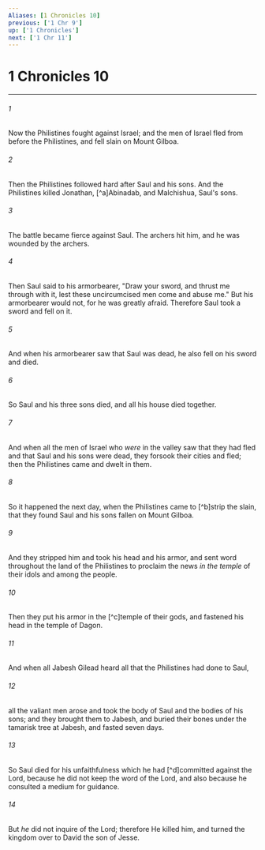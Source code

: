 ```yaml
---
Aliases: [1 Chronicles 10]
previous: ['1 Chr 9']
up: ['1 Chronicles']
next: ['1 Chr 11']
---
```

# 1 Chronicles 10

***


###### 1 
Now the Philistines fought against Israel; and the men of Israel fled from before the Philistines, and fell slain on Mount Gilboa. 

###### 2 
Then the Philistines followed hard after Saul and his sons. And the Philistines killed Jonathan, [^a]Abinadab, and Malchishua, Saul's sons. 

###### 3 
The battle became fierce against Saul. The archers hit him, and he was wounded by the archers. 

###### 4 
Then Saul said to his armorbearer, "Draw your sword, and thrust me through with it, lest these uncircumcised men come and abuse me." But his armorbearer would not, for he was greatly afraid. Therefore Saul took a sword and fell on it. 

###### 5 
And when his armorbearer saw that Saul was dead, he also fell on his sword and died. 

###### 6 
So Saul and his three sons died, and all his house died together. 

###### 7 
And when all the men of Israel who _were_ in the valley saw that they had fled and that Saul and his sons were dead, they forsook their cities and fled; then the Philistines came and dwelt in them. 

###### 8 
So it happened the next day, when the Philistines came to [^b]strip the slain, that they found Saul and his sons fallen on Mount Gilboa. 

###### 9 
And they stripped him and took his head and his armor, and sent word throughout the land of the Philistines to proclaim the news _in the temple_ of their idols and among the people. 

###### 10 
Then they put his armor in the [^c]temple of their gods, and fastened his head in the temple of Dagon. 

###### 11 
And when all Jabesh Gilead heard all that the Philistines had done to Saul, 

###### 12 
all the valiant men arose and took the body of Saul and the bodies of his sons; and they brought them to Jabesh, and buried their bones under the tamarisk tree at Jabesh, and fasted seven days. 

###### 13 
So Saul died for his unfaithfulness which he had [^d]committed against the Lord, because he did not keep the word of the Lord, and also because he consulted a medium for guidance. 

###### 14 
But _he_ did not inquire of the Lord; therefore He killed him, and turned the kingdom over to David the son of Jesse.
